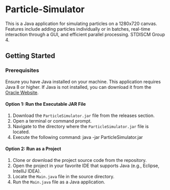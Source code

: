 # Particle-Simulator
This is a Java application for simulating particles on a 1280x720 canvas. Features include adding particles individually or in batches, real-time interaction through a GUI, and efficient parallel processing.  STDISCM Group 4.

## Getting Started

### Prerequisites
Ensure you have Java installed on your machine. This application requires Java 8 or higher. If Java is not installed, you can download it from the [Oracle Website](https://www.oracle.com/ph/java/technologies/downloads/).

#### Option 1: Run the Executable JAR File
1. Download the `ParticleSimulator.jar` file from the releases section.
2. Open a terminal or command prompt.
3. Navigate to the directory where the `ParticleSimulator.jar` file is located.
4. Execute the following command: java -jar ParticleSimulator.jar

#### Option 2: Run as a Project
1. Clone or download the project source code from the repository.
2. Open the project in your favorite IDE that supports Java (e.g., Eclipse, IntelliJ IDEA).
3. Locate the `Main.java` file in the source directory.
4. Run the `Main.java` file as a Java application.
